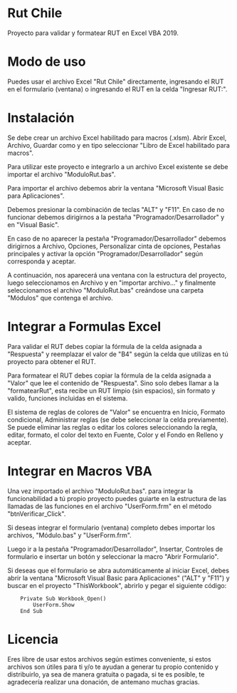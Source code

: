 # Rut Chile
Proyecto para validar y formatear RUT en Excel VBA 2019.

# Modo de uso

Puedes usar el archivo Excel "Rut Chile" directamente, ingresando el RUT
en el formulario (ventana) o ingresando el RUT en la celda "Ingresar RUT:".

# Instalación

Se debe crear un archivo Excel habilitado para macros (.xlsm). Abrir Excel,
Archivo, Guardar como y en tipo seleccionar "Libro de Excel habilitado para
macros".

Para utilizar este proyecto e integrarlo a un archivo Excel existente se
debe importar el archivo "ModuloRut.bas".

Para importar el archivo debemos abrir la ventana "Microsoft Visual Basic 
para Aplicaciones".

Debemos presionar la combinación de teclas "ALT" y "F11". En caso de no funcionar
debemos dirigirnos a la pestaña "Programador/Desarrollador" y en "Visual Basic".

En caso de no aparecer la pestaña "Programador/Desarrollador" debemos dirigirnos a
Archivo, Opciones, Personalizar cinta de opciones, Pestañas principales y activar
la opción "Programador/Desarrollador" según corresponda y aceptar.

A continuación, nos aparecerá una ventana con la estructura del proyecto, luego
seleccionamos en Archivo y en "importar archivo..." y finalmente seleccionamos 
el archivo "ModuloRut.bas" creándose una carpeta "Módulos" que contenga el archivo.

# Integrar a Formulas Excel

Para validar el RUT debes copiar la fórmula de la celda asignada a "Respuesta" y
reemplazar el valor de "B4" según la celda que utilizas en tú proyecto para obtener 
el RUT.

Para formatear el RUT debes copiar la fórmula de la celda asignada a "Valor" que lee
el contenido de "Respuesta". Sino solo debes llamar a la "formatearRut", esta recibe un
RUT limpio (sin espacios), sin formato y valido, funciones incluidas en el sistema.

El sistema de reglas de colores de "Valor" se encuentra en Inicio, Formato condicional,
Administrar reglas (se debe seleccionar la celda previamente). Se puede eliminar las
reglas o editar los colores seleccionando la regla, editar, formato, el color del texto
en Fuente, Color y el Fondo en Relleno y aceptar.

# Integrar en Macros VBA

Una vez importado el archivo "ModuloRut.bas". para integrar la funcionabilidad a tú 
propio proyecto puedes guiarte en la estructura de las llamadas de las funciones
en el archivo "UserForm.frm" en el método "btnVerificar_Click".

Si deseas integrar el formulario (ventana) completo debes importar los archivos,
"Módulo.bas" y "UserForm.frm". 

Luego ir a la pestaña "Programador/Desarrollador", Insertar, Controles de formulario e
insertar un botón y seleccionar la macro "Abrir Formulario".

Si deseas que el formulario se abra automáticamente  al iniciar Excel, debes abrir 
la ventana "Microsoft Visual Basic para Aplicaciones" ("ALT" y "F11") y buscar en el 
proyecto "ThisWorkbook", abrirlo y pegar el siguiente código:

        Private Sub Workbook_Open()
            UserForm.Show
        End Sub


# Licencia 
Eres libre de usar estos archivos según estimes conveniente, si estos archivos son útiles para ti y/o te ayudan a generar tu propio contenido y distribuirlo, ya sea de manera gratuita o pagada, si te es posible, te agradecería realizar una donación, de antemano muchas gracias.
